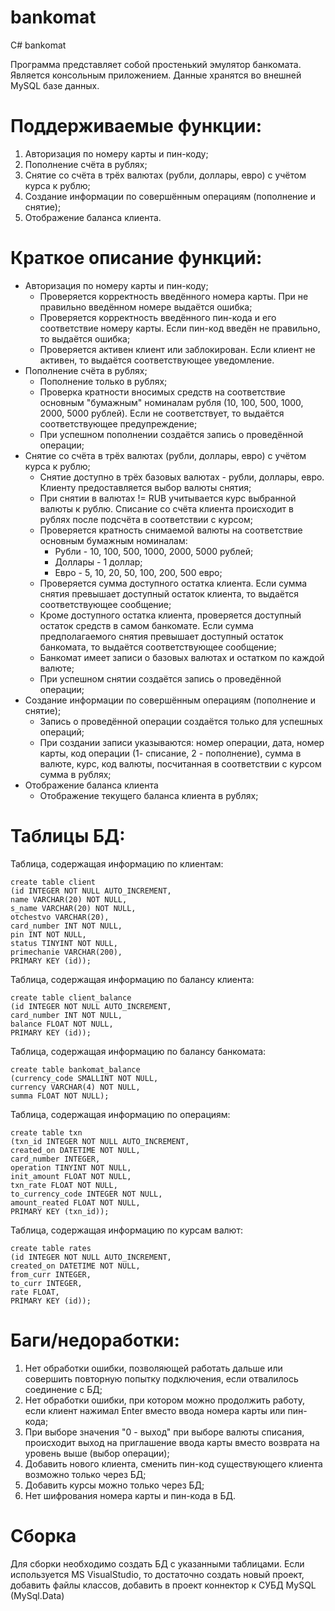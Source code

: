 # bankomat
C# bankomat

Программа представляет собой простенький эмулятор банкомата. Является консольным приложением. Данные хранятся во внешней MySQL базе данных. 
# Поддерживаемые функции: 
  1. Авторизация по номеру карты и пин-коду; 
  2. Пополнение счёта в рублях;
  3. Снятие со счёта в трёх валютах (рубли, доллары, евро) с учётом курса к рублю;
  4. Создание информации по совершённым операциям (пополнение и снятие); 
  5. Отображение баланса клиента.

# Краткое описание функций: 
- Авторизация по номеру карты и пин-коду;
  -  Проверяется корректность введённого номера карты. При не правильно введённом номере выдаётся ошибка;
  -  Проверяется корректность введённого пин-кода и его соответствие номеру карты. Если пин-код введён не правильно, то выдаётся ошибка;
  -  Проверяется активен клиент или заблокирован. Если клиент не активен, то выдаётся соответствующее уведомление.
- Пополнение счёта в рублях;
  -  Пополнение только в рублях;
  -  Проверка кратности вносимых средств на соответствие основным "бумажным" номиналам рубля (10, 100, 500, 1000, 2000, 5000 рублей). Если не соответствует, то выдаётся соответствующее предупреждение;
  -  При успешном пополнении создаётся запись о проведённой операции;
- Снятие со счёта в трёх валютах (рубли, доллары, евро) с учётом курса к рублю;
  - Снятие доступно в трёх базовых валютах - рубли, доллары, евро. Клиенту предоставляется выбор валюты снятия;
  - При снятии в валютах != RUB учитывается курс выбранной валюты к рублю. Списание со счёта клиента происходит в рублях после подсчёта в соответствии с курсом;
  - Проверяется кратность снимаемой валюты на соответствие основным бумажным номиналам:
      - Рубли - 10, 100, 500, 1000, 2000, 5000 рублей;
      - Доллары - 1 доллар;
      - Евро - 5, 10, 20, 50, 100, 200, 500 евро;
  - Проверяется сумма доступного остатка клиента. Если сумма снятия превышает доступный остаток клиента, то выдаётся соответствующее сообщение;
  - Кроме доступного остатка клиента, проверяется доступный остаток средств в самом банкомате. Если сумма предполагаемого снятия превышает доступный остаток банкомата, то выдаётся соответствующее сообщение;
  - Банкомат имеет записи о базовых валютах и остатком по каждой валюте;
  - При успешном снятии создаётся запись о проведённой операции;
- Создание информации по совершённым операциям (пополнение и снятие);
  - Запись о проведённой операции создаётся только для успешных операций;
  - При создании записи указываются: номер операции, дата, номер карты, код операции (1- списание, 2 - пополнение), сумма в валюте, курс, код валюты, посчитанная в соответствии с курсом сумма в рублях;
- Отображение баланса клиента
  - Отображение текущего баланса клиента в рублях;
  
# Таблицы БД: 
  Таблица, содержащая информацию по клиентам: 
````
create table client
(id INTEGER NOT NULL AUTO_INCREMENT, 
name VARCHAR(20) NOT NULL, 
s_name VARCHAR(20) NOT NULL, 
otchestvo VARCHAR(20), 
card_number INT NOT NULL, 
pin INT NOT NULL, 
status TINYINT NOT NULL, 
primechanie VARCHAR(200), 
PRIMARY KEY (id));
````

  Таблица, содержащая информацию по балансу клиента:
````
create table client_balance 
(id INTEGER NOT NULL AUTO_INCREMENT, 
card_number INT NOT NULL, 
balance FLOAT NOT NULL, 
PRIMARY KEY (id));
````

  Таблица, содержащая информацию по балансу банкомата: 
````
create table bankomat_balance 
(currency_code SMALLINT NOT NULL, 
currency VARCHAR(4) NOT NULL, 
summa FLOAT NOT NULL);
````
  Таблица, содержащая информацию по операциям:
````
create table txn 
(txn_id INTEGER NOT NULL AUTO_INCREMENT, 
created_on DATETIME NOT NULL, 
card_number INTEGER, 
operation TINYINT NOT NULL, 
init_amount FLOAT NOT NULL, 
txn_rate FLOAT NOT NULL, 
to_currency_code INTEGER NOT NULL, 
amount_reated FLOAT NOT NULL, 
PRIMARY KEY (txn_id));
````

  Таблица, содержащая информацию по курсам валют: 
````
create table rates 
(id INTEGER NOT NULL AUTO_INCREMENT, 
created_on DATETIME NOT NULL, 
from_curr INTEGER, 
to_curr INTEGER, 
rate FLOAT, 
PRIMARY KEY (id));
````

# Баги/недоработки: 
  1. Нет обработки ошибки, позволяющей работать дальше или совершить повторную попытку подключения, если отвалилось соединение с БД;
  2. Нет обработки ошибки, при котором можно продолжить работу, если клиент нажимал Enter вместо ввода номера карты или пин-кода;
  3. При выборе значения "0 - выход" при выборе валюты списания, происходит выход на приглашение ввода карты вместо возврата на уровень выше (выбор операции);
  4. Добавить нового клиента, сменить пин-код существующего клиента возможно только через БД;
  5. Добавить курсы можно только через БД;
  6. Нет шифрования номера карты и пин-кода в БД. 

# Сборка
Для сборки необходимо создать БД с указанными таблицами. Если используется MS VisualStudio, то достаточно создать новый проект, добавить файлы классов, добавить в проект коннектор к СУБД MySQL (MySql.Data)
